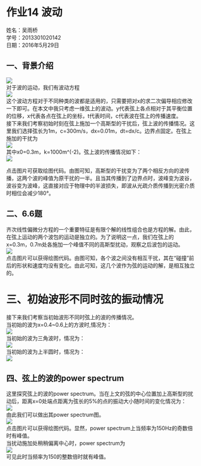 # 作业14 波动
姓名：吴雨桥  
学号：2013301020142  
日期：2016年5月29日  
## 一、背景介绍  
![](http://pic41.nipic.com/20140519/5295460_193617689185_2.jpg)   
对于波的运动，我们有波动方程  
![](https://raw.githubusercontent.com/wuyuqiao/computationalphysics_N2013301020142/master/Ex-14/wave%20equ.png)  
这个波动方程对于不同种类的波都是适用的，只需要把对x的求二次偏导相应修改一下即可。在本文中我只考虑一维弦上的波动。y代表弦上各点相对于其平衡位置的位移，x代表各点在弦上的坐标，t代表时间，c代表波在弦上的传播速度。  
接下来我们考察初始时刻在弦上施加一个高斯型的干扰后，弦上波的传播情况。这里我们选择弦长为1m，c=300m/s，dx=0.01m，dt=dx/c。边界点固定。在弦上施加的干扰为  
![](https://raw.githubusercontent.com/wuyuqiao/computationalphysics_N2013301020142/master/Ex-14/gauss.png)  
其中x0=0.3m，k=1000m^(-2)。弦上波的传播情况如下：  
[![](https://raw.githubusercontent.com/wuyuqiao/computationalphysics_N2013301020142/master/Ex-14/gif%201.gif)](https://raw.githubusercontent.com/wuyuqiao/computationalphysics_N2013301020142/master/Ex-14/gauss1.py)  

点击图片可获取绘图代码。由图可知，高斯型的干扰变为了两个相反方向的波传播，这两个波的峰值为原干扰的一半。且当其传播到了边界点时，波峰变为波谷，波谷变为波峰，这直接对应于物理中的半波损失，即波从光疏介质传播到光密介质时相位会减少180°。  
## 二、6.6题  
齐次线性偏微分方程的一个重要特征是有限个解的线性组合也是方程的解。由此，在弦上运动的两个波包的运动是独立的。为了说明这一点，我们在弦上的x=0.3m，0.7m处各施加一个峰值不同的高斯型扰动，观察之后波包的运动。  
[![](https://raw.githubusercontent.com/wuyuqiao/computationalphysics_N2013301020142/master/Ex-14/gif%203.gif)](https://raw.githubusercontent.com/wuyuqiao/computationalphysics_N2013301020142/master/Ex-14/gauss2.py)  
点击图片可以获得绘图代码。由图可知，各个波之间没有相互干扰，其在“碰撞”前后的形状和速度均没有变化。由此可知，这几个波作为弦的运动的解，是相互独立的。  
# 三、初始波形不同时弦的振动情况  
接下来我们考察当初始波形不同时弦上的波的传播情况。  
当初始的波为x=0.4~0.6上的方波时,情况为：  
![](https://raw.githubusercontent.com/wuyuqiao/computationalphysics_N2013301020142/master/Ex-14/gif%20square.gif)  
当初始的波为三角波时，情况为：  
![](https://raw.githubusercontent.com/wuyuqiao/computationalphysics_N2013301020142/master/Ex-14/gif%20tri.gif)  
当初始的波为上半圆时，情况为：  
![](https://raw.githubusercontent.com/wuyuqiao/computationalphysics_N2013301020142/master/Ex-14/gif%20circle.gif)  
## 四、弦上的波的power spectrum  
这里探究弦上的波的power spectrum。当在上文的弦的中心位置加上高斯型的扰动后，距离x=0处端点距离为弦长的5%的点的振动大小随时间的变化情况为：  
![](https://raw.githubusercontent.com/wuyuqiao/computationalphysics_N2013301020142/master/Ex-14/signal%201.png)  
由此我们可以做出其power spectrum图。  
[![](https://raw.githubusercontent.com/wuyuqiao/computationalphysics_N2013301020142/master/Ex-14/power%20spe%201.png)](https://raw.githubusercontent.com/wuyuqiao/computationalphysics_N2013301020142/master/Ex-14/power%20spectrum%201.py)  
点击图片可以获得绘图代码。显然，power spectrum上当频率为150Hz的奇数倍时有峰值。  
当扰动施加处稍稍偏离中心时，power spectrum为  
![](https://raw.githubusercontent.com/wuyuqiao/computationalphysics_N2013301020142/master/Ex-14/power%20spe%202.png)  
可见此时当频率为150的整数倍时就有峰值。  
